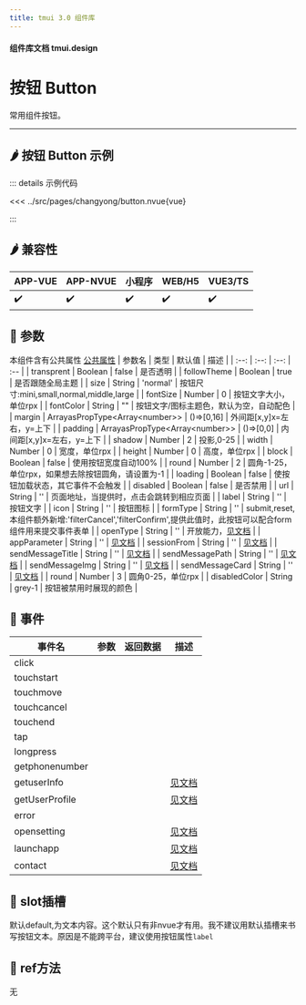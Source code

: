```yaml
---
title: tmui 3.0 组件库
---
```


<script setup>
import webview from '../components/mobileWebview.vue'
</script>

#### 组件库文档 tmui.design

# 按钮 Button
常用组件按钮。

---

## :hot_pepper: 按钮 Button 示例

<webview url="https://tmui.design/h5/#/pages/changyong/button"></webview>

::: details 示例代码

<<< ../src/pages/changyong/button.nvue{vue}

:::


## :hot_pepper: 兼容性

| APP-VUE | APP-NVUE | 小程序 | WEB/H5 | VUE3/TS |
| --- | --- | --- | --- | --- |
| :heavy_check_mark: | :heavy_check_mark: | :heavy_check_mark: | :heavy_check_mark: | :heavy_check_mark: |

## :seedling: 参数
本组件含有公共属性 [公共属性](/spec/组件公共样式.html)
| 参数名 | 类型 | 默认值 | 描述 |
| :--: | :--: | :--: | :-- |
| transprent | Boolean | false | 是否透明 |
| followTheme | Boolean | true | 是否跟随全局主题 |
| size | String | 'normal' | 按钮尺寸:mini,small,normal,middle,large |
| fontSize | Number | 0 | 按钮文字大小，单位rpx |
| fontColor<Badge type="danger" text="v3.0.63+" vertical="middle" /> | String | "" | 按钮文字/图标主题色，默认为空，自动配色 |
| margin | ArrayasPropType\<Array\<number>> | ()=>[0,16] | 外间距[x,y]x=左右，y=上下 |
| padding | ArrayasPropType\<Array\<number>> | ()=>[0,0] | 内间距[x,y]x=左右，y=上下 |
| shadow | Number | 2 | 投影,0-25 |
| width | Number | 0 | 宽度，单位rpx |
| height | Number | 0 | 高度，单位rpx |
| block | Boolean | false | 使用按钮宽度自动100% |
| round | Number | 2 | 圆角-1-25，单位rpx，如果想去除按钮圆角，请设置为-1 |
| loading | Boolean | false | 使按钮加载状态，其它事件不会触发 |
| disabled | Boolean | false | 是否禁用 |
| url | String | '' | 页面地址，当提供时，点击会跳转到相应页面 |
| label | String | '' | 按钮文字 |
| icon | String | '' | 按钮图标 |
| formType | String | '' | submit,reset,本组件额外新增:'filterCancel','filterConfirm',提供此值时，此按钮可以配合form组件用来提交事件表单 |
| openType | String | '' | 开放能力，[见文档](https://uniapp.dcloud.net.cn/component/button.html) |
| appParameter | String | '' | [见文档](https://uniapp.dcloud.net.cn/component/button.html) |
| sessionFrom | String | '' | [见文档](https://uniapp.dcloud.net.cn/component/button.html) |
| sendMessageTitle | String | '' | [见文档](https://uniapp.dcloud.net.cn/component/button.html) |
| sendMessagePath | String | '' | [见文档](https://uniapp.dcloud.net.cn/component/button.html) |
| sendMessageImg | String | '' | [见文档](https://uniapp.dcloud.net.cn/component/button.html) |
| sendMessageCard | String | '' | [见文档](https://uniapp.dcloud.net.cn/component/button.html) |
| round | Number | 3 | 圆角0-25，单位rpx |
| disabledColor | String | grey-1 | 按钮被禁用时展现的颜色 |


## :rose: 事件
| 事件名 | 参数 | 返回数据 | 描述 |
| --- | --- | --- | --- |
| click |  |  |  |
| touchstart |  |  |  |
| touchmove |  |  |  |
| touchcancel |  |  |  |
| touchend |  |  |  |
| tap |  |  |  |
| longpress |  |  |  |
| getphonenumber |  |  |  |
| getuserInfo |  |  | [见文档](https://uniapp.dcloud.net.cn/component/button.html) |
| getUserProfile |  |  | [见文档](https://uniapp.dcloud.net.cn/component/button.html) |
| error |  |  |  |
| opensetting |  |  | [见文档](https://uniapp.dcloud.net.cn/component/button.html) |
| launchapp |  |  | [见文档](https://uniapp.dcloud.net.cn/component/button.html) |
| contact |  |  | [见文档](https://uniapp.dcloud.net.cn/component/button.html) |


## :corn: slot插槽
默认default,为文本内容。这个默认只有非nvue才有用。我不建议用默认插槽来书写按钮文本。原因是不能跨平台，建议使用按钮属性```label```

## :green_salad: ref方法
无